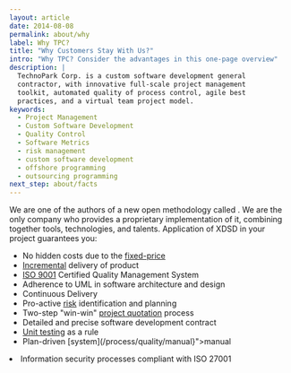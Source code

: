 ```yaml
---
layout: article
date: 2014-08-08
permalink: about/why
label: Why TPC?
title: "Why Customers Stay With Us?"
intro: "Why TPC? Consider the advantages in this one-page overview"
description: |
  TechnoPark Corp. is a custom software development general
  contractor, with innovative full-scale project management
  toolkit, automated quality of process control, agile best
  practices, and a virtual team project model.
keywords:
  - Project Management
  - Custom Software Development
  - Quality Control
  - Software Metrics
  - risk management
  - custom software development
  - offshore programming
  - outsourcing programming
next_step: about/facts
---
```


We are one of the authors of a new open methodology called . We are the only company who provides a
proprietary implementation of it, combining together tools, technologies, and talents. Application
of XDSD in your project guarantees you:

 * No hidden costs due to the [fixed-price](/process/cost/budget)
 * [Incremental](/process/communication/incremental) delivery of product
 * [ISO 9001](/about/facts) Certified Quality Management System
 * Adherence to UML in software architecture and design
 * Continuous Delivery
 * Pro-active [risk](/process/risk) identification and planning
 * Two-step "win-win" [project quotation](/process/cost) process
 * Detailed and precise software development contract
 * [Unit testing](/process/quality/unit) as a rule
 * Plan-driven [system](/process/quality/manual}"&gt;manual

<li>Information security processes compliant with ISO 27001</li>
